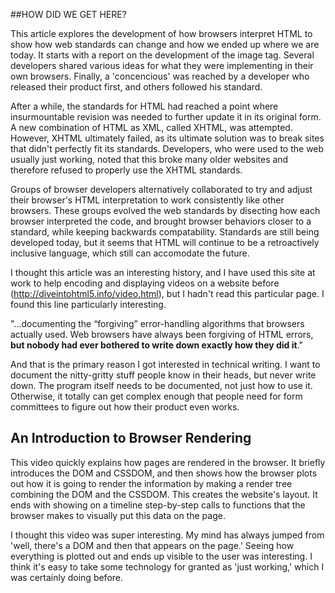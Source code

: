 ##HOW DID WE GET HERE?

This article explores the development of how browsers interpret HTML to show how web standards can change and how we ended up where we are today. It starts with a report on the development of the image tag. Several developers shared various ideas for what they were implementing in their own browsers. Finally, a 'concencious' was reached by a developer who released their product first, and others followed his standard. 

After a while, the standards for HTML had reached a point where insurmountable revision was needed to further update it in its original form. A new combination of HTML as XML, called XHTML, was attempted. However, XHTML ultimately failed, as its ultimate solution was to break sites that didn't perfectly fit its standards. Developers, who were used to the web usually just working, noted that this broke many older websites and therefore refused to properly use the XHTML standards.

Groups of browser developers alternatively collaborated to try and adjust their browser's HTML interpretation to work consistently like other browsers. These groups evolved the web standards by disecting how each browser interpreted the code, and brought browser behaviors closer to a standard, while keeping backwards compatability. Standards are still being developed today, but it seems that HTML will continue to be a retroactively inclusive language, which still can accomodate the future. 

I thought this article was an interesting history, and I have used this site at work to help encoding and displaying videos on a website before (http://diveintohtml5.info/video.html), but I hadn't read this particular page. I found this line particularly interesting.

"...documenting the “forgiving” error-handling algorithms that browsers actually used. Web browsers have always been forgiving of HTML errors, **but nobody had ever bothered to write down exactly how they did it**." 

And that is the primary reason I got interested in technical writing. I want to document the nitty-gritty stuff people know in their heads, but never write down. The program itself needs to be documented, not just how to use it. Otherwise, it totally can get complex enough that people need for form committees to figure out how their product even works.

## An Introduction to Browser Rendering

This video quickly explains how pages are rendered in the browser. It briefly introduces the DOM and CSSDOM, and then shows how the browser plots out how it is going to render the information by making a render tree combining the DOM and the CSSDOM. This creates the website's layout. It ends with showing on a timeline step-by-step calls to functions that the browser makes to visually put this data on the page.

I thought this video was super interesting. My mind has always jumped from 'well, there's a DOM and then that appears on the page.' Seeing how everything is plotted out and ends up visible to the user was interesting. I think it's easy to take some technology for granted as 'just working,' which I was certainly doing before.
